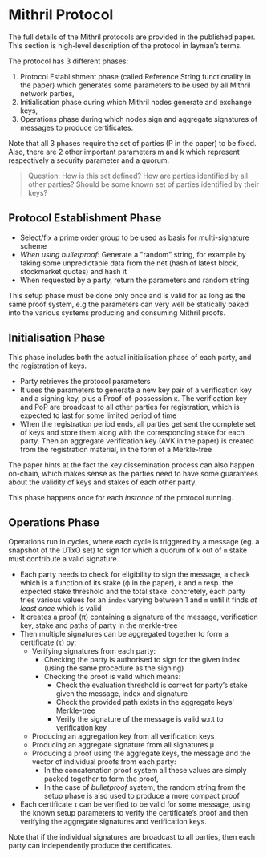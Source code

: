 # Mithril Protocol

The full details of the Mithril protocols are provided in the published paper. This section is high-level description of the protocol in layman’s terms.

The protocol has 3 different phases:

1. Protocol Establishment phase (called Reference String functionality in the paper) which generates some parameters to be used by all Mithril network parties,
2. Initialisation phase during which Mithril nodes generate and exchange keys,
3. Operations phase during which nodes sign and aggregate signatures of messages to produce certificates.

Note that all 3 phases require the set of parties (P in the paper) to be fixed. Also, there are 2 other important parameters m and k which represent respectively a security parameter and a quorum.

> Question: How is this set defined? How are parties identified by all other parties? Should be some known set of parties identified by their keys?

## Protocol Establishment Phase

* Select/fix a prime order group to be used as basis for multi-signature scheme
* _When using bulletproof_: Generate a "random" string, for example by taking some unpredictable data from the net (hash of latest block, stockmarket quotes) and hash it
* When requested by a party, return the parameters and random string

This setup phase must be done only once and is valid for as long as the same proof system, e.g the parameters can very well be statically baked into the various systems producing and consuming Mithril proofs.

## Initialisation Phase

This phase includes both the actual initialisation phase of each party, and the registration of keys.

* Party retrieves the protocol parameters
* It uses the parameters to generate a new key pair of a verification key and a signing key, plus a Proof-of-possession κ. The verification key and PoP are broadcast to all other parties for registration, which is expected to last for some limited period of time
* When the registration period ends, all parties get sent the complete set of keys and store them along with the corresponding stake for each party. Then an aggregate verification key (AVK in the paper) is created from the registration material, in the form of a Merkle-tree

The paper hints at the fact the key dissemination process can also happen on-chain, which makes sense as the parties need to have some guarantees about the validity of keys and stakes of each other party.

This phase happens once for each _instance_ of the protocol running.

## Operations Phase

Operations run in cycles, where each cycle is triggered by a message (eg. a snapshot of the UTxO set) to sign for which a quorum of `k` out of `m` stake must contribute a valid signature.

* Each party needs to check for eligibility to sign the message, a check which is a function of its stake (ϕ in the paper), `k` and `m` resp. the expected stake threshold and the total stake. concretely, each party tries various values for an `index` varying between 1 and `m` until it finds _at least once_ which is valid
* It creates a proof (π) containing a signature of the message, verification key, stake and paths of party in the merkle-tree
* Then multiple signatures can be aggregated together to form a certificate (τ) by:
  * Verifying signatures from each party:
    * Checking the party is authorised to sign for the given index (using the same procedure as the signing)
     * Checking the proof is valid which means:
       * Check the evaluation threshold is correct for party’s stake given the message, index and signature
       * Check the provided path exists in the aggregate keys' Merkle-tree
       * Verify the signature of the message is valid w.r.t to verification key
  * Producing an aggregation key from all verification keys
  * Producing an aggregate signature from all signatures μ
  * Producing a proof using the aggregate keys, the message and the vector of individual proofs from each party:
    * In the concatenation proof system all these values are simply packed together to form the proof,
    * In the case of _bulletproof_ system, the random string from the setup phase is also used to produce a more compact proof
* Each certificate τ can be verified to be valid for some message, using the known setup parameters to verify the certificate’s proof and then verifying the aggregate signatures and verification keys.

Note that if the individual signatures are broadcast to all parties, then each party can independently produce the certificates.
